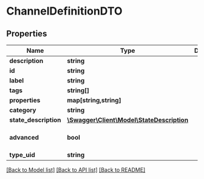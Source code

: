 # ChannelDefinitionDTO

## Properties
Name | Type | Description | Notes
------------ | ------------- | ------------- | -------------
**description** | **string** |  | [optional] 
**id** | **string** |  | [optional] 
**label** | **string** |  | [optional] 
**tags** | **string[]** |  | [optional] 
**properties** | **map[string,string]** |  | [optional] 
**category** | **string** |  | [optional] 
**state_description** | [**\Swagger\Client\Model\StateDescription**](StateDescription.md) |  | [optional] 
**advanced** | **bool** |  | [optional] [default to false]
**type_uid** | **string** |  | [optional] 

[[Back to Model list]](../../README.md#documentation-for-models) [[Back to API list]](../../README.md#documentation-for-api-endpoints) [[Back to README]](../../README.md)

